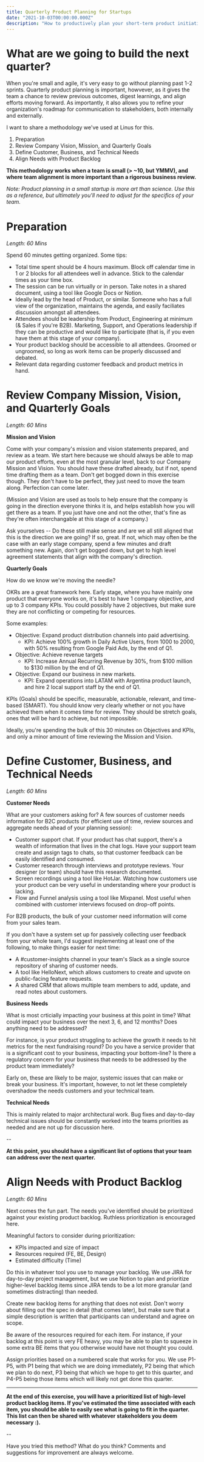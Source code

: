 ```yaml
---
title: Quarterly Product Planning for Startups
date: "2021-10-03T00:00:00.000Z"
description: "How to productively plan your short-term product initiatives with your a small team."
---
```


# What are we going to build the next quarter?

When you're small and agile, it's very easy to go without planning past 1-2 sprints. Quarterly product planning is important, howvever, as it gives the team a chance to review previous outcomes, digest learnings, and align efforts moving forward. As importantly, it also allows you to refine your organization's roadmap for communication to stakeholders, both internally and externally.

I want to share a methodology we've used at Linus for this.

1. Preparation
2. Review Company Vision, Mission, and Quarterly Goals
3. Define Customer, Business, and Technical Needs
4. Align Needs with Product Backlog

**This methodology works when a team is small (> ~10, but YMMV), and where team alignment is more important than a rigorous business review.**

_Note: Product planning in a small startup is more art than science. Use this as a reference, but ultimately you'll need to adjust for the specifics of your team._

# Preparation

_Length: 60 Mins_

Spend 60 minutes getting organized. Some tips:

- Total time spent should be 4 hours maximum. Block off calendar time in 1 or 2 blocks for all attendees well in advance. Stick to the calendar times as your time box.
- The session can be run virtually or in person. Take notes in a shared document, using a tool like Google Docs or Notion.
- Ideally lead by the head of Product, or similar. Someone who has a full view of the organization, maintains the agenda, and easily faciliates discussion amongst all attendees.
- Attendees should be leadership from Product, Engineering at minimum (& Sales if you're B2B). Marketing, Support, and Operations leadership if they can be productive and would like to participate (that is, if you even have them at this stage of your company).
- Your product backlog should be accessible to all attendees. Groomed or ungroomed, so long as work items can be properly discussed and debated.
- Relevant data regarding customer feedback and product metrics in hand.

# Review Company Mission, Vision, and Quarterly Goals

_Length: 60 Mins_

**Mission and Vision**

Come with your company's mission and vision statements prepared, and review as a team. We start here because we should always be able to map our product efforts, even at the most granular level, back to our Company Mission and Vision. You should have these drafted already, but if not, spend time drafting them as a team. Don't get bogged down in this exercise though. They don't have to be perfect, they just need to move the team along. Perfection can come later.

(Mission and Vision are used as tools to help ensure that the company is going in the direction everyone thinks it is, and helps establish how you will get there as a team. If you just have one and not the other, that's fine as they're often interchangable at this stage of a company.)

Ask yourselves -- Do these still make sense and are we all still aligned that this is the direction we are going? If so, great. If not, which may often be the case with an early stage company, spend a few minutes and draft something new. Again, don't get bogged down, but get to high level agreement statements that align with the company's direction.

**Quarterly Goals**

How do we know we're moving the needle?

OKRs are a great framework here. Early stage, where you have mainly one product that everyone works on, it's best to have 1 company objective, and up to 3 company KPIs. You could possibly have 2 objectives, but make sure they are not conflicting or competing for resources.

Some examples:

- Objective: Expand product distribution channels into paid advertising.
  - KPI: Achieve 100% growth in Daily Active Users, from 1000 to 2000, with 50% resulting from Google Paid Ads, by the end of Q1.
- Objective: Achieve revenue targets
  - KPI: Increase Annual Recurring Revenue by 30%, from $100 million to $130 million by the end of Q1.
- Objective: Expand our business in new markets.
  - KPI: Expand operations into LATAM with Argentina product launch, and hire 2 local support staff by the end of Q1.

KPIs (Goals) should be specific, measurable, actionable, relevant, and time-based (SMART). You should know very clearly whether or not you have achieved them when it comes time for review. They should be stretch goals, ones that will be hard to achieve, but not impossible.

Ideally, you're spending the bulk of this 30 minutes on Objectives and KPIs, and only a minor amount of time reviewing the Mission and Vision.

# Define Customer, Business, and Technical Needs

_Length: 60 Mins_

**Customer Needs**

What are your customers asking for? A few sources of customer needs information for B2C products (for efficient use of time, review sources and aggregate needs ahead of your planning session):

- Customer support chat. If your product has chat support, there's a wealth of information that lives in the chat logs. Have your support team create and assign tags to chats, so that customer feedback can be easily identified and consumed.
- Customer research through interviews and prototype reviews. Your designer (or team) should have this research documented.
- Screen recordings using a tool like HotJar. Watching how customers use your product can be very useful in understanding where your product is lacking.
- Flow and Funnel analysis using a tool like Mixpanel. Most useful when combined with customer interviews focused on drop-off points.

For B2B products, the bulk of your customer need information will come from your sales team.

If you don't have a system set up for passively collecting user feedback from your whole team, I'd suggest implementing at least one of the following, to make things easier for next time:

- A #customer-insights channel in your team's Slack as a single source repository of sharing of customer needs.
- A tool like HelloNext, which allows customers to create and upvote on public-facing feature requests.
- A shared CRM that allows multiple team members to add, update, and read notes about customers.

**Business Needs**

What is most crticially impacting your business at this point in time? What could impact your business over the next 3, 6, and 12 months? Does anything need to be addressed?

For instance, is your product struggling to achieve the growth it needs to hit metrics for the next fundraising round? Do you have a service provider that is a significant cost to your business, impacting your bottom-line? Is there a regulatory concern for your business that needs to be addressed by the product team immediately?

Early on, these are likely to be major, systemic issues that can make or break your business. It's important, however, to not let these completely overshadow the needs customers and your technical team.

**Technical Needs**

This is mainly related to major architectural work. Bug fixes and day-to-day technical issues should be constantly worked into the teams priorities as needed and are not up for discussion here.

--

**At this point, you should have a significant list of options that your team can address over the next quarter.**

# Align Needs with Product Backlog

_Length: 60 Mins_

Next comes the fun part. The needs you've identified should be prioritized against your existing product backlog. Ruthless prioritization is encouraged here.

Meaningful factors to consider during prioritization:

- KPIs impacted and size of impact
- Resources required (FE, BE, Design)
- Estimated difficulty (Time)

Do this in whatever tool you use to manage your backlog. We use JIRA for day-to-day project management, but we use Notion to plan and prioritize higher-level backlog items since JIRA tends to be a lot more granular (and sometimes distracting) than needed.

Create new backlog items for anything that does not exist. Don't worry about filling out the spec in detail (that comes later), but make sure that a simple description is written that participants can understand and agree on scope.

Be aware of the resources required for each item. For instance, if your backlog at this point is very FE heavy, you may be able to plan to squeeze in some extra BE items that you otherwise would have not thought you could.

Assign priorities based on a numbered scale that works for you. We use P1-P5, with P1 being that which we are doing immediately, P2 being that which we plan to do next, P3 being that which we hope to get to this quarter, and P4-P5 being those items which will likely not get done this quarter.

---

**At the end of this exercise, you will have a prioritized list of high-level product backlog items. If you've estimated the time associated with each item, you should be able to easily see what is going to fit in the quarter. This list can then be shared with whatever stakeholders you deem necessary :).**

--

Have you tried this method? What do you think? Comments and suggestions for improvement are always welcome.
